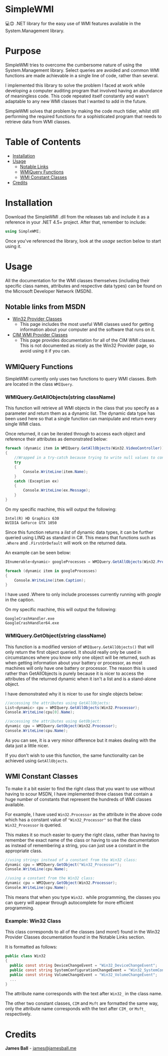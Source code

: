 # SimpleWMI
💻😊 .NET library for the easy use of WMI features available in the System.Management library.

# Purpose
SimpleWMI tries to overcome the cumbersome nature of using the System.Management library. Select queries are avoided and common WMI functions are made achievable in a single line of code, rather than several.

I implemented this library to solve the problem I faced at work while developing a computer auditing program that involved having an abundance of meaningless code. This code repeated itself constantly and wasn't adaptable to any new WMI classes that I wanted to add in the future.

SimpleWMI solves that problem by making the code much tidier, whilst still performing the required functions for a sophisticated program that needs to retrieve data from WMI classes.

# Table of Contents
- [Installation](#installation)
- [Usage](#usage)
  - [Notable Links](#notable-links-from-msdn)
  - [WMIQuery Functions](#wmiquery-functions)
  - [WMI Constant Classes](#wmi-constant-classes)
- [Credits](#credits)

# Installation
Download the SimpleWMI .dll from the releases tab and include it as a reference in your .NET 4.5+ project. After that, remember to include:
```csharp
using SimpleWMI;
```
Once you've referenced the library, look at the *usage* section below to start using it.

# Usage
All the documentation for the WMI classes themselves (including their specific class names, attributes and respective data types) can be found on the Microsoft Developer Network (MSDN).

## Notable links from MSDN
- [Win32 Provider Classes](https://msdn.microsoft.com/en-us/library/aa394388(v=vs.85).aspx)
  - This page includes the most useful WMI classes used for getting information about your computer and the software that runs on it.
- [CIM WMI Provider Classes](https://msdn.microsoft.com/en-us/library/dn792216(v=vs.85).aspx)
  - This page provides documentation for all of the CIM WMI classes. This is not documented as nicely as the Win32 Provider page, so avoid using it if you can.

## WMIQuery Functions
SimpleWMI currently only uses two functions to query WMI classes. Both are located in the class `WMIQuery`.

### WMIQuery.GetAllObjects(string className)
This function will retrieve all WMI objects in the class that you specify as a parameter and return them as a dynamic list. The dynamic data type has been used here so that a single function can manipulate and return every single WMI class.

Once returned, it can be iterated through to access each object and reference their attributes as demonstrated below:
```csharp
foreach (dynamic item in WMIQuery.GetAllObjects(Win32.VideoController))
{
    //Wrapped in a try-catch because trying to write null values to console causes errors.
    try
    {
        Console.WriteLine(item.Name);
    }
    catch (Exception ex)
    {
        Console.WriteLine(ex.Message);
    }
}
```
On my specific machine, this will output the following:
```
Intel(R) HD Graphics 630
NVIDIA GeForce GTX 1050
```
Since this function returns a *list* of dynamic data types, it can be further queried using LINQ as standard in C#. This means that functions such as `.Where` and `.FirstOrDefault` will work on the returned data.

An example can be seen below:
```csharp
IEnumerable<dynamic> googleProcesses = WMIQuery.GetAllObjects(Win32.Process).Where(s => s.Caption.ToLower().Contains("google"));

foreach (dynamic item in googleProcesses)
{
    Console.WriteLine(item.Caption);
}
```
I have used .Where to only include processes currently running with *google* in the caption.

On my specific machine, this will output the following:
```
GoogleCrashHandler.exe
GoogleCrashHandler64.exe
```

### WMIQuery.GetObject(string className)
This function is a modified version of `WMIQuery.GetAllObjects()` that will only return the first object queried. It should really only be used in circumstances where you know only one object will be returned, such as when getting information about your battery or processor, as most machines will only have one battery or processor. The reason this is used rather than GetAllObjects is purely because it is nicer to access the attributes of the returned dynamic when it isn't a list and is a stand-alone object.

I have demonstrated why it is nicer to use for single objects below:
```csharp
//accessing the attributes using GetAllObjects:
List<dynamic> cpu = WMIQuery.GetAllObjects(Win32.Processor);
Console.WriteLine(cpu[0].Name);

//accessing the attributes using GetObject:
dynamic cpu = WMIQuery.GetObject(Win32.Processor);
Console.WriteLine(cpu.Name);
```
As you can see, it is a very minor difference but it makes dealing with the data just a little nicer.

If you don't wish to use this function, the same functionality can be achieved using `GetAllObjects`.

## WMI Constant Classes
To make it a bit easier to find the right class that you want to use without having to scour MSDN, I have implemented three classes that contain a huge number of constants that represent the hundreds of WMI classes available.

For example, I have used `Win32.Processor` as the attribute in the above code which has a constant value of `"Win32_Processor"` so that the class `Win32_Processor` is queried.

This makes it so much easier to query the right class, rather than having to remember the exact name of the class or having to use the documentation as instead of remembering a string, you can just use a constant in the appropriate class.
```csharp
//using strings instead of a constant from the Win32 class:
dynamic cpu = WMIQuery.GetObject("Win32_Processor");
Console.WriteLine(cpu.Name);

//using a constant from the Win32 class:
dynamic cpu = WMIQuery.GetObject(Win32.Processor);
Console.WriteLine(cpu.Name);
```
This means that when you type `Win32.` while programming, the classes you can query will appear through autocomplete for more efficient programming.
### Example: Win32 Class
This class corresponds to all of the classes (and more!) found in the Win32 Provider Classes documentation found in the Notable Links section.

It is formatted as follows:
```csharp
public class Win32
{
  public const string DeviceChangeEvent = "Win32_DeviceChangeEvent";
  public const string SystemConfigurationChangeEvent = "Win32_SystemConfigurationChangeEvent";
  public const string VolumeChangeEvent = "Win32_VolumeChangeEvent";
  ...
}
```
The attribute name corresponds with the text after `Win32_` in the class name.

The other two constant classes, `CIM` and `Msft` are formatted the same way, only the attribute name corresponds with the text after `CIM_` or `Msft_` respectively.

# Credits
**James Ball** - james@jamesball.me
